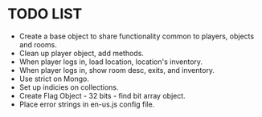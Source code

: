 # TODO LIST

* Create a base object to share functionality common to players, objects and rooms.
* Clean up player object, add methods.
* When player logs in, load location, location's inventory.
* When player logs in, show room desc, exits, and inventory.
* Use strict on Mongo.
* Set up indicies on collections.
* Create Flag Object - 32 bits - find bit array object.
* Place error strings in en-us.js config file.
